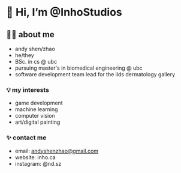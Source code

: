 # 👋 Hi, I’m @InhoStudios
## 🙋‍♂️ about me
- andy shen/zhao
- he/they
- BSc. in cs @ ubc
- pursuing master's in biomedical engineering @ ubc
- software development team lead for the ilds dermatology gallery
### 💡 my interests
- game development
- machine learning
- computer vision
- art/digital painting
### ✨ contact me
- email: andyshenzhao@gmail.com
- website: inho.ca
- instagram: @nd.sz
<!---
InhoStudios/InhoStudios is a ✨ special ✨ repository because its `README.md` (this file) appears on your GitHub profile.
You can click the Preview link to take a look at your changes.
--->
